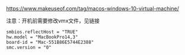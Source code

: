 https://www.makeuseof.com/tag/macos-windows-10-virtual-machine/

注意：开机前需要修改vmx文件，见链接

```
smbios.reflectHost = "TRUE"  
hw.model = "MacBookPro14,3"  
board-id = "Mac-551B86E5744E2388"  
smc.version = "0"
```